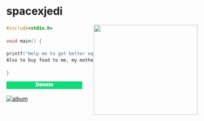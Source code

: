 # spacexjedi


<img align="right" width="274" height="237" src="https://media.giphy.com/media/ff0dv4KMGxjna/source.gif">

```c
#include<stdio.h>

void main() {

printf("Help me to get better equipament and books to study.   
Also to buy food to me, my mother and to two rescued animals");    

}
```

[![donate](https://github.com/spacexjedi/spacexjedi/blob/master/donate/don.jpg)](https://github.com/spacexjedi/spacexjedi/blob/master/donate/donate.md)    
  

[![album](https://img.shields.io/badge/%F0%9F%93%B8-album-9cf)](https://github.com/spacexjedi/spacexjedi/blob/master/album/images/screenshoot.md)  

